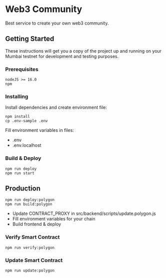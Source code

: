 # Web3 Community

Best service to create your own web3 community.

## Getting Started

These instructions will get you a copy of the project up and running on your Mumbai testnet for development and testing purposes.

### Prerequisites

```
nodeJS >= 16.0
npm
```

### Installing

Install dependencies and create environment file:

```
npm install
cp .env-sample .env
```

Fill environment variables in files:

- .env
- .env.localhost

### Build & Deploy

```
npm run deploy
npm run start
```

## Production

```
npm run deploy:polygon
npm run build:polygon
```

- Update CONTRACT_PROXY in src/backend/scripts/update.polygon.js
- Fill environment variables for your chain
- Build frontend & deploy

### Verify Smart Contract

```
npm run verify:polygon
```

### Update Smart Contract

```
npm run update:polygon
```
